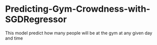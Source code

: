 # Predicting-Gym-Crowdness-with-SGDRegressor
This model predict how many people will be at the gym at any given day and time
